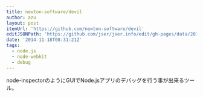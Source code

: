 ```yaml
---
title: newton-software/devil
author: azu
layout: post
itemUrl: 'https://github.com/newton-software/devil'
editJSONPath: 'https://github.com/jser/jser.info/edit/gh-pages/data/2014/11/index.json'
date: '2014-11-18T08:31:21Z'
tags:
  - node.js
  - node-webkit
  - debug
---
```

node-inspectorのようにGUIでNode.jsアプリのデバッグを行う事が出来るツール。
